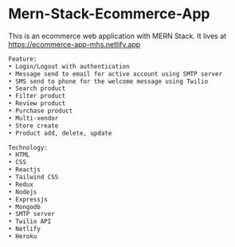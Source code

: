 # Mern-Stack-Ecommerce-App

This is an ecommerce web application with MERN Stack. It lives at https://ecommerce-app-mhs.netlify.app

```bash
Feature:
• Login/Logout with authentication
• Message send to email for active account using SMTP server
• SMS send to phone for the welcome message using Twilio
• Search product
• Filter product
• Review product
• Purchase product
• Multi-vendor
• Store create 
• Product add, delete, update

Technology:
• HTML
• CSS
• Reactjs
• Tailwind CSS
• Redux
• Nodejs
• Expressjs
• Mongodb
• SMTP server
• Twilio API
• Netlify
• Heroku
```